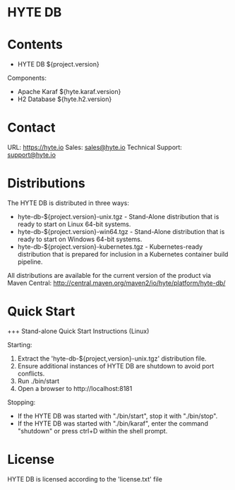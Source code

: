 HYTE DB
============
 
Contents
========

 * HYTE DB ${project.version}
 
 Components:
 * Apache Karaf ${hyte.karaf.version}
 * H2 Database ${hyte.h2.version}
 
Contact
=======

URL: https://hyte.io
Sales: <sales@hyte.io>
Technical Support: <support@hyte.io>

Distributions
=============

The HYTE DB is distributed in three ways:

 * hyte-db-${project.version}-unix.tgz - Stand-Alone distribution that is ready to start on Linux 64-bit systems.
 * hyte-db-${project.version}-win64.tgz - Stand-Alone distribution that is ready to start on Windows 64-bit systems.
 * hyte-db-${project.version}-kubernetes.tgz - Kubernetes-ready distribution that is prepared for inclusion in a Kubernetes container build pipeline.

All distributions are available for the current version of the product via Maven Central: http://central.maven.org/maven2/io/hyte/platform/hyte-db/

Quick Start
===========

+++ Stand-alone Quick Start Instructions (Linux)

 Starting: 

 1. Extract the 'hyte-db-${project,version}-unix.tgz' distribution file.
 2. Ensure additional instances of HYTE DB are shutdown to avoid port conflicts.
 3. Run ./bin/start
 4. Open a browser to http://localhost:8181 

 Stopping:

 * If the HYTE DB was started with "./bin/start", stop it with "./bin/stop".
 * If the HYTE DB was started with "./bin/karaf", enter the command "shutdown" or press ctrl+D within the shell prompt.

License
====================

HYTE DB is licensed according to the 'license.txt' file
